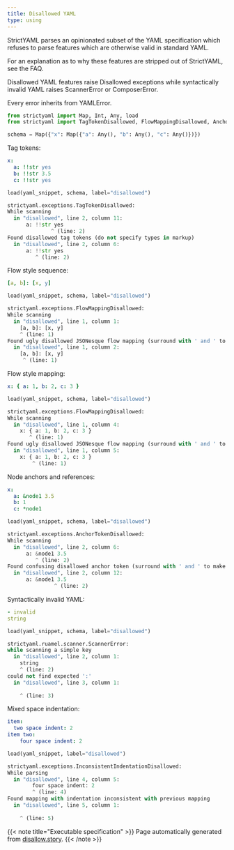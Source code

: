 ```yaml
---
title: Disallowed YAML
type: using
---
```



StrictYAML parses an opinionated subset of the YAML
specification which refuses to parse features which
are otherwise valid in standard YAML.

For an explanation as to why these features are stripped
out of StrictYAML, see the FAQ.

Disallowed YAML features raise Disallowed exceptions
while syntactically invalid YAML raises ScannerError
or ComposerError.

Every error inherits from YAMLError.




```python
from strictyaml import Map, Int, Any, load
from strictyaml import TagTokenDisallowed, FlowMappingDisallowed, AnchorTokenDisallowed

schema = Map({"x": Map({"a": Any(), "b": Any(), "c": Any()})})

```



Tag tokens:

```yaml
x:
  a: !!str yes
  b: !!str 3.5
  c: !!str yes

```


```python
load(yaml_snippet, schema, label="disallowed")
```


```python
strictyaml.exceptions.TagTokenDisallowed:
While scanning
  in "disallowed", line 2, column 11:
      a: !!str yes
              ^ (line: 2)
Found disallowed tag tokens (do not specify types in markup)
  in "disallowed", line 2, column 6:
      a: !!str yes
         ^ (line: 2)
```




Flow style sequence:

```yaml
[a, b]: [x, y]

```


```python
load(yaml_snippet, schema, label="disallowed")
```


```python
strictyaml.exceptions.FlowMappingDisallowed:
While scanning
  in "disallowed", line 1, column 1:
    [a, b]: [x, y]
    ^ (line: 1)
Found ugly disallowed JSONesque flow mapping (surround with ' and ' to make text appear literally)
  in "disallowed", line 1, column 2:
    [a, b]: [x, y]
     ^ (line: 1)
```




Flow style mapping:

```yaml
x: { a: 1, b: 2, c: 3 }

```


```python
load(yaml_snippet, schema, label="disallowed")
```


```python
strictyaml.exceptions.FlowMappingDisallowed:
While scanning
  in "disallowed", line 1, column 4:
    x: { a: 1, b: 2, c: 3 }
       ^ (line: 1)
Found ugly disallowed JSONesque flow mapping (surround with ' and ' to make text appear literally)
  in "disallowed", line 1, column 5:
    x: { a: 1, b: 2, c: 3 }
        ^ (line: 1)
```




Node anchors and references:

```yaml
x: 
  a: &node1 3.5
  b: 1
  c: *node1

```


```python
load(yaml_snippet, schema, label="disallowed")
```


```python
strictyaml.exceptions.AnchorTokenDisallowed:
While scanning
  in "disallowed", line 2, column 6:
      a: &node1 3.5
         ^ (line: 2)
Found confusing disallowed anchor token (surround with ' and ' to make text appear literally)
  in "disallowed", line 2, column 12:
      a: &node1 3.5
               ^ (line: 2)
```




Syntactically invalid YAML:

```yaml
- invalid
string

```


```python
load(yaml_snippet, schema, label="disallowed")
```


```python
strictyaml.ruamel.scanner.ScannerError:
while scanning a simple key
  in "disallowed", line 2, column 1:
    string
    ^ (line: 2)
could not find expected ':'
  in "disallowed", line 3, column 1:
    
    ^ (line: 3)
```




Mixed space indentation:

```yaml
item:
  two space indent: 2
item two:
    four space indent: 2

```


```python
load(yaml_snippet, label="disallowed")
```


```python
strictyaml.exceptions.InconsistentIndentationDisallowed:
While parsing
  in "disallowed", line 4, column 5:
        four space indent: 2
        ^ (line: 4)
Found mapping with indentation inconsistent with previous mapping
  in "disallowed", line 5, column 1:
    
    ^ (line: 5)
```






{{< note title="Executable specification" >}}
Page automatically generated from <a href="https://github.com/crdoconnor/strictyaml/blob/master/hitch/story/disallow.story">disallow.story</a>.
{{< /note >}}